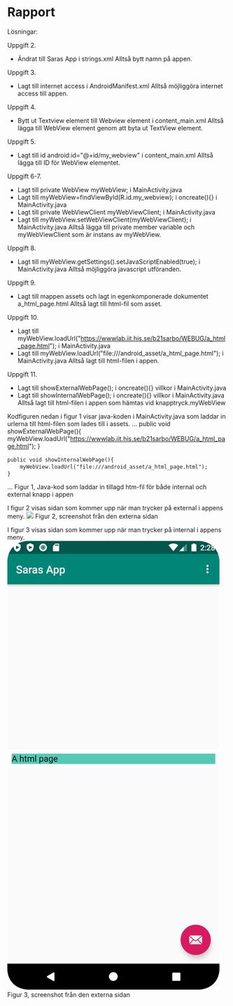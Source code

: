
# Rapport

Lösningar:

Uppgift 2.
- Ändrat till <string name="app_name">Saras App</string> i strings.xml
Alltså bytt namn på appen.

Uppgift 3.
- Lagt till internet access <uses-permission android:name="android.permission.INTERNET" /> i AndroidManifest.xml
Alltså möjliggöra internet access till appen.

Uppgift 4.
- Bytt ut Textview element till Webview element i content_main.xml
Alltså lägga till WebView element genom att byta ut TextView element.

Uppgift 5.
- Lagt till id android:id="@+id/my_webview" i content_main.xml
Alltså lägga till ID för WebView elementet.

Uppgift 6-7.
- Lagt till private WebView myWebView; i MainActivity.java
- Lagt till myWebView=findViewById(R.id.my_webview); i oncreate(){} i MainActivity.java
- Lagt till private WebViewClient myWebViewClient; i MainActivity.java
- Lagt till myWebView.setWebViewClient(myWebViewClient); i MainActivity.java
Alltså lägga till private member variable och myWebViewClient som är instans av myWebView.

Uppgift 8.
- Lagt till myWebView.getSettings().setJavaScriptEnabled(true); i MainActivity.java
Alltså möjliggöra javascript utföranden.

Uppgift 9.
- Lagt till mappen assets och lagt in egenkomponerade dokumentet a_html_page.html
Alltså lagt till html-fil som asset.

Uppgift 10.
- Lagt till myWebView.loadUrl("https://wwwlab.iit.his.se/b21sarbo/WEBUG/a_html_page.html"); i MainActivity.java
- Lagt till myWebView.loadUrl("file:///android_asset/a_html_page.html"); i MainActivity.java
Alltså lagt till html-filen i appen.

Uppgift 11.
- Lagt till showExternalWebPage(); i oncreate(){} villkor i MainActivity.java
- Lagt till showInternalWebPage(); i oncreate(){} villkor i MainActivity.java
Alltså lagt till html-filen i appen som hämtas vid knapptryck.myWebView

Kodfiguren nedan i figur 1 visar java-koden i MainActivity.java som laddar in urlerna till html-filen som lades till i assets.
...
    public void showExternalWebPage(){
        myWebView.loadUrl("https://wwwlab.iit.his.se/b21sarbo/WEBUG/a_html_page.html");
    }

    public void showInternalWebPage(){
        myWebView.loadUrl("file:///android_asset/a_html_page.html");
    }
...
Figur 1, Java-kod som laddar in tillagd htm-fil för både internal och external knapp i appen

I figur 2 visas sidan som kommer upp när man trycker på external i appens meny.
![](screenie.png)
Figur 2, screenshot från den externa sidan

I figur 3 visas sidan som kommer upp när man trycker på internal i appens meny.
![](internalscreenie.png)
Figur 3, screenshot från den externa sidan